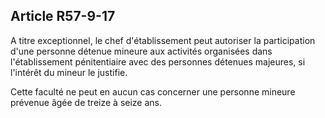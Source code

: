 Article R57-9-17
----
A titre exceptionnel, le chef d'établissement peut autoriser la participation
d'une personne détenue mineure aux activités organisées dans l'établissement
pénitentiaire avec des personnes détenues majeures, si l'intérêt du mineur le
justifie.

Cette faculté ne peut en aucun cas concerner une personne mineure prévenue âgée
de treize à seize ans.
